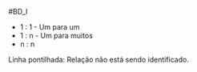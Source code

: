 #BD_I 

- 1 : 1 - Um para um 
- 1 : n - Um para muitos
- n : n

Linha pontilhada: Relação não está sendo identificado.
